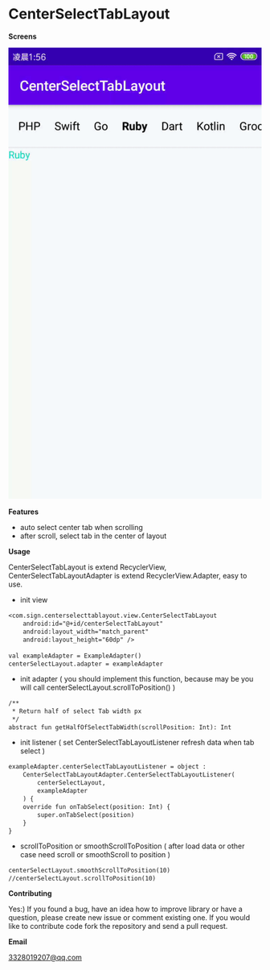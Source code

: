 # CenterSelectTabLayout

**Screens**

![](https://github.com/SilenceBurst/CenterSelectTabLayout/blob/master/gif/example.gif)

**Features**
- auto select center tab when scrolling
- after scroll, select tab in the center of layout

**Usage**

CenterSelectTabLayout is extend RecyclerView, CenterSelectTabLayoutAdapter is extend RecyclerView.Adapter, easy to use.

- init view
```
<com.sign.centerselecttablayout.view.CenterSelectTabLayout
    android:id="@+id/centerSelectTabLayout"
    android:layout_width="match_parent"
    android:layout_height="60dp" />

val exampleAdapter = ExampleAdapter()
centerSelectLayout.adapter = exampleAdapter
```

- init adapter ( you should implement this function, because may be you will call centerSelectLayout.scrollToPosition() )
```
/**
 * Return half of select Tab width px
 */
abstract fun getHalfOfSelectTabWidth(scrollPosition: Int): Int
```

- init listener ( set CenterSelectTabLayoutListener refresh data when tab select )
```
exampleAdapter.centerSelectTabLayoutListener = object :
    CenterSelectTabLayoutAdapter.CenterSelectTabLayoutListener(
        centerSelectLayout,
        exampleAdapter
    ) {
    override fun onTabSelect(position: Int) {
        super.onTabSelect(position)
    }
}
```

- scrollToPosition or smoothScrollToPosition ( after load data or other case need scroll or smoothScroll to position )
```
centerSelectLayout.smoothScrollToPosition(10)
//centerSelectLayout.scrollToPosition(10)
```

**Contributing**

Yes:) If you found a bug, have an idea how to improve library or have a question, please create new issue or comment existing one. If you would like to contribute code fork the repository and send a pull request.

**Email**

3328019207@qq.com
